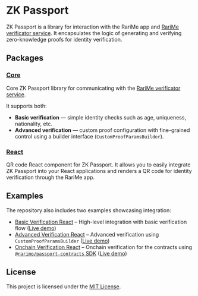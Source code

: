 # ZK Passport

ZK Passport is a library for interaction with the RariMe app and [RariMe verificator service](https://github.com/rarimo/verificator-svc). It encapsulates the logic of generating and verifying zero-knowledge proofs for identity verification.

## Packages

### [Core](./packages/core/README.md)

Core ZK Passport library for communicating with the [RariMe verificator service](https://github.com/rarimo/verificator-svc).

It supports both:

- **Basic verification** — simple identity checks such as age, uniqueness, nationality, etc.
- **Advanced verification** — custom proof configuration with fine-grained control using a builder interface (`CustomProofParamsBuilder`).

### [React](./packages/react/README.md)

QR code React component for ZK Passport. It allows you to easily integrate ZK Passport into your React applications and renders a QR code for identity verification through the RariMe app.

## Examples

The repository also includes two examples showcasing integration:

- [Basic Verification React](./examples/basic-verification-react/README.md) – High-level integration with basic verification flow ([Live demo](https://stackblitz.com/github/rarimo/zk-passport/tree/main/examples/basic-verification-react))
- [Advanced Verification React](./examples/advanced-verification-react/README.md) – Advanced verification using `CustomProofParamsBuilder` ([Live demo](https://stackblitz.com/github/rarimo/zk-passport/tree/main/examples/advanced-verification-react))
- [Onchain Verification React](./examples/onchain-verification-react/README.md) – Onchain verification for the contracts using [`@rarimo/passport-contracts` SDK](https://docs.rarimo.com/zk-passport/guide-on-chain-verification/) ([Live demo](https://stackblitz.com/github/rarimo/zk-passport/tree/main/examples/onchain-verification-react))

## License

This project is licensed under the [MIT License](./LICENSE).
